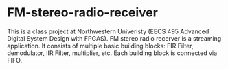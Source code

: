 # FM-stereo-radio-receiver
This is a class project at Northwestern Univeristy (EECS 495 Advanced Digital System Design with FPGAS).
FM stereo radio recerver is a streaming application. It consists of multiple basic building blocks: FIR Filter, demodulator, IIR Filter, multiplier, etc. Each building block is connected via FIFO. 
